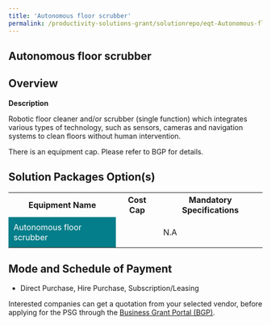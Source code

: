 ```yaml
---
title: 'Autonomous floor scrubber'
permalink: /productivity-solutions-grant/solutionrepo/eqt-Autonomous-floor-scrubbr-Envronmntl-Srvcs
---
```


## Autonomous floor scrubber

## Overview

**Description**

Robotic floor cleaner and/or scrubber (single function) which integrates various types of technology, such as sensors, cameras and navigation systems to clean floors without human intervention.

There is an equipment cap. Please refer to BGP for details.

## Solution Packages Option(s)

<table>
<tr>
<th><b>Equipment Name</b></th>
<th><b>Cost Cap</b></th>
<th><b>Mandatory Specifications</b></th>
</tr>
<tr>
<td style='padding: 10px; background-color: #037E8A; color: #FFFFFF;'>Autonomous floor scrubber</td>
<td style='padding: 10px;'></td>
<td style='padding: 10px;'>N.A</td>
</tr>
</table>

## Mode and Schedule of Payment

 - Direct Purchase, Hire Purchase, Subscription/Leasing

Interested companies can get a quotation from your selected vendor, before applying for the PSG through the <a href='https://www.businessgrants.gov.sg/' target='_blank' rel='noopener'>Business Grant Portal (BGP)</a>.

<script src="/jquery/resize-tables.js"></script>
